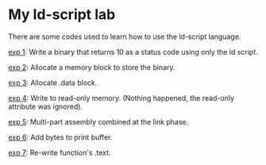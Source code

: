 # My ld-script lab
There are some codes used to learn how to use the ld-script language.

[exp 1](exp1): Write a binary that returns 10 as a status code using only the ld script.

[exp 2](exp2): Allocate a memory block to store the binary.

[exp 3](exp3): Allocate .data block.

[exp 4](exp4): Write to read-only memory. (Nothing happened, the read-only attribute was ignored).

[exp 5](exp5): Multi-part assembly combined at the link phase.

[exp 6](exp6): Add bytes to print buffer.

[exp 7](exp7): Re-write function's .text.
